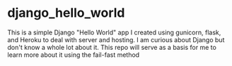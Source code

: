 django_hello_world
==================
This is a simple Django "Hello World" app I created using gunicorn, flask, and Heroku to deal with server and hosting. I am curious about Django but don't know a whole lot about it. This repo will serve as a basis for me to learn more about it using the fail-fast method
